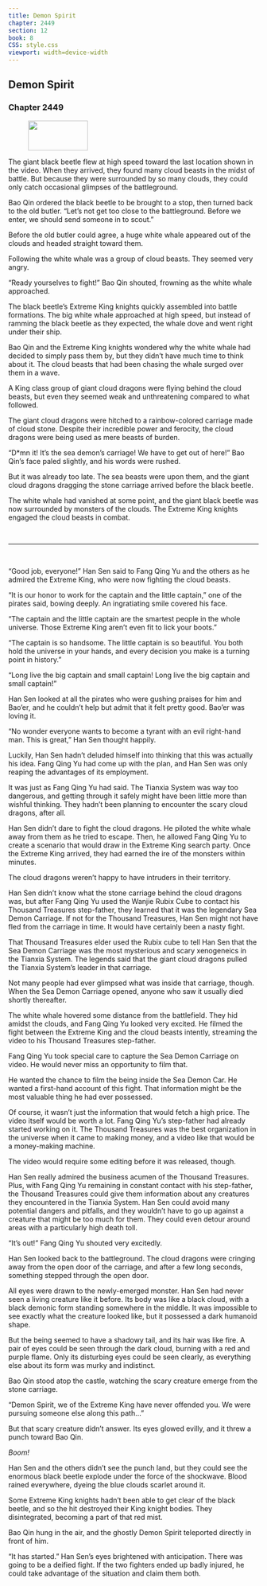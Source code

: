 ```yaml
---
title: Demon Spirit
chapter: 2449
section: 12
book: 8
CSS: style.css
viewport: width=device-width
---
```


## Demon Spirit

### Chapter 2449

<figure>
	<img src="../Images/gem.gif" alt="" id="gem" width="120" height="60" />
</figure>

The giant black beetle flew at high speed toward the last location shown in the video. When they arrived, they found many cloud beasts in the midst of battle. But because they were surrounded by so many clouds, they could only catch occasional glimpses of the battleground.

Bao Qin ordered the black beetle to be brought to a stop, then turned back to the old butler. “Let’s not get too close to the battleground. Before we enter, we should send someone in to scout.”

Before the old butler could agree, a huge white whale appeared out of the clouds and headed straight toward them.

Following the white whale was a group of cloud beasts. They seemed very angry.

“Ready yourselves to fight!” Bao Qin shouted, frowning as the white whale approached.

The black beetle’s Extreme King knights quickly assembled into battle formations. The big white whale approached at high speed, but instead of ramming the black beetle as they expected, the whale dove and went right under their ship.

Bao Qin and the Extreme King knights wondered why the white whale had decided to simply pass them by, but they didn’t have much time to think about it. The cloud beasts that had been chasing the whale surged over them in a wave.

A King class group of giant cloud dragons were flying behind the cloud beasts, but even they seemed weak and unthreatening compared to what followed.

The giant cloud dragons were hitched to a rainbow-colored carriage made of cloud stone. Despite their incredible power and ferocity, the cloud dragons were being used as mere beasts of burden.

“D*mn it! It’s the sea demon’s carriage! We have to get out of here!” Bao Qin’s face paled slightly, and his words were rushed.

But it was already too late. The sea beasts were upon them, and the giant cloud dragons dragging the stone carriage arrived before the black beetle.

The white whale had vanished at some point, and the giant black beetle was now surrounded by monsters of the clouds. The Extreme King knights engaged the cloud beasts in combat.

<br>

*****

<br>

“Good job, everyone!” Han Sen said to Fang Qing Yu and the others as he admired the Extreme King, who were now fighting the cloud beasts.

“It is our honor to work for the captain and the little captain,” one of the pirates said, bowing deeply. An ingratiating smile covered his face.

“The captain and the little captain are the smartest people in the whole universe. Those Extreme King aren’t even fit to lick your boots.”

“The captain is so handsome. The little captain is so beautiful. You both hold the universe in your hands, and every decision you make is a turning point in history.”

“Long live the big captain and small captain! Long live the big captain and small captain!”

Han Sen looked at all the pirates who were gushing praises for him and Bao’er, and he couldn’t help but admit that it felt pretty good. Bao’er was loving it.

“No wonder everyone wants to become a tyrant with an evil right-hand man. This is great,” Han Sen thought happily.

Luckily, Han Sen hadn’t deluded himself into thinking that this was actually his idea. Fang Qing Yu had come up with the plan, and Han Sen was only reaping the advantages of its employment.

It was just as Fang Qing Yu had said. The Tianxia System was way too dangerous, and getting through it safely might have been little more than wishful thinking. They hadn’t been planning to encounter the scary cloud dragons, after all.

Han Sen didn’t dare to fight the cloud dragons. He piloted the white whale away from them as he tried to escape. Then, he allowed Fang Qing Yu to create a scenario that would draw in the Extreme King search party. Once the Extreme King arrived, they had earned the ire of the monsters within minutes.

The cloud dragons weren’t happy to have intruders in their territory.

Han Sen didn’t know what the stone carriage behind the cloud dragons was, but after Fang Qing Yu used the Wanjie Rubix Cube to contact his Thousand Treasures step-father, they learned that it was the legendary Sea Demon Carriage. If not for the Thousand Treasures, Han Sen might not have fled from the carriage in time. It would have certainly been a nasty fight.

That Thousand Treasures elder used the Rubix cube to tell Han Sen that the Sea Demon Carriage was the most mysterious and scary xenogeneics in the Tianxia System. The legends said that the giant cloud dragons pulled the Tianxia System’s leader in that carriage.

Not many people had ever glimpsed what was inside that carriage, though. When the Sea Demon Carriage opened, anyone who saw it usually died shortly thereafter.

The white whale hovered some distance from the battlefield. They hid amidst the clouds, and Fang Qing Yu looked very excited. He filmed the fight between the Extreme King and the cloud beasts intently, streaming the video to his Thousand Treasures step-father.

Fang Qing Yu took special care to capture the Sea Demon Carriage on video. He would never miss an opportunity to film that.

He wanted the chance to film the being inside the Sea Demon Car. He wanted a first-hand account of this fight. That information might be the most valuable thing he had ever possessed.

Of course, it wasn’t just the information that would fetch a high price. The video itself would be worth a lot. Fang Qing Yu’s step-father had already started working on it. The Thousand Treasures was the best organization in the universe when it came to making money, and a video like that would be a money-making machine.

The video would require some editing before it was released, though.

Han Sen really admired the business acumen of the Thousand Treasures. Plus, with Fang Qing Yu remaining in constant contact with his step-father, the Thousand Treasures could give them information about any creatures they encountered in the Tianxia System. Han Sen could avoid many potential dangers and pitfalls, and they wouldn’t have to go up against a creature that might be too much for them. They could even detour around areas with a particularly high death toll.

“It’s out!” Fang Qing Yu shouted very excitedly.

Han Sen looked back to the battleground. The cloud dragons were cringing away from the open door of the carriage, and after a few long seconds, something stepped through the open door.

All eyes were drawn to the newly-emerged monster. Han Sen had never seen a living creature like it before. Its body was like a black cloud, with a black demonic form standing somewhere in the middle. It was impossible to see exactly what the creature looked like, but it possessed a dark humanoid shape.

But the being seemed to have a shadowy tail, and its hair was like fire. A pair of eyes could be seen through the dark cloud, burning with a red and purple flame. Only its disturbing eyes could be seen clearly, as everything else about its form was murky and indistinct.

Bao Qin stood atop the castle, watching the scary creature emerge from the stone carriage.

“Demon Spirit, we of the Extreme King have never offended you. We were pursuing someone else along this path…”

But that scary creature didn’t answer. Its eyes glowed evilly, and it threw a punch toward Bao Qin.

*Boom!*

Han Sen and the others didn’t see the punch land, but they could see the enormous black beetle explode under the force of the shockwave. Blood rained everywhere, dyeing the blue clouds scarlet around it.

Some Extreme King knights hadn’t been able to get clear of the black beetle, and so the hit destroyed their King knight bodies. They disintegrated, becoming a part of that red mist.

Bao Qin hung in the air, and the ghostly Demon Spirit teleported directly in front of him.

“It has started.” Han Sen’s eyes brightened with anticipation. There was going to be a deified fight. If the two fighters ended up badly injured, he could take advantage of the situation and claim them both.
